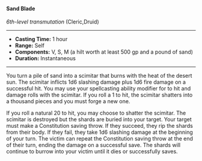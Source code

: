 #### Sand Blade
*6th-level transmutation* (Cleric,Druid)
___
- **Casting Time:** 1 hour
- **Range:** Self
- **Components:** V, S, M (a hilt worth at least 500 gp and a pound of sand)
- **Duration:** Instantaneous
---
You turn a pile of sand into a scimitar that burns with the heat of the desert sun. The scimitar inflicts 1d6 slashing damage plus 1d6 fire damage on a successful hit. You may use your spellcasting ability modifier for to hit and damage rolls with the scimitar. If you roll a 1 to hit, the scimitar shatters into a thousand pieces and you must forge a new one.

If you roll a natural 20 to hit, you may choose to shatter the scimitar. The scimitar is destroyed but the shards are buried into your target. Your target must make a Constitution saving throw. If they succeed, they rip the shards from their body. If they fail, they take 1d6 slashing damage at the beginning of your turn. The victim can repeat the Constitution saving throw at the end of their turn, ending the damage on a successful save. The shards will continue to burrow into your victim until it dies or successfully saves.
